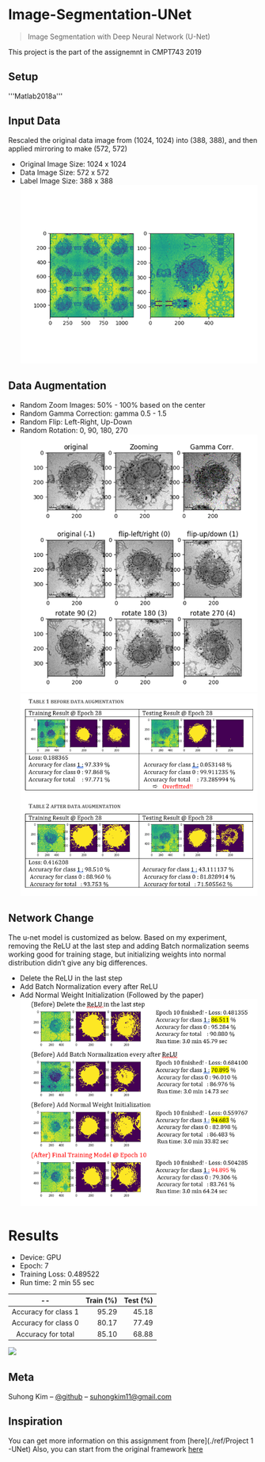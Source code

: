# Image-Segmentation-UNet
> Image Segmentation with Deep Neural Network (U-Net) 

<!--[![NPM Version][npm-image]][npm-url] -->
<!--[![Build Status][travis-image]][travis-url] -->
<!--[![Downloads Stats][npm-downloads]][npm-url] -->

This project is the part of the assignemnt in CMPT743 2019 

## Setup
'''Matlab2018a'''

## Input Data 
Rescaled the original data image from (1024, 1024) into (388, 388), and then applied mirroring to make (572, 572) 
-	Original Image Size: 1024 x 1024 
-	Data Image Size: 572 x 572 
-	Label Image Size: 388 x 388  
![mirrored input](./screenshots/mirrorinput.png)

## Data Augmentation 
-	Random Zoom Images:  50% - 100% based on the center
-	Random Gamma Correction: gamma 0.5 - 1.5
-	Random Flip: Left-Right, Up-Down
-	Random Rotation: 0, 90, 180, 270
![](./screenshots/dataaug.png)
![](./screenshots/dataaugcomp.png)

## Network Change 
The u-net model is customized as below. Based on my experiment, removing the ReLU at the last step and adding Batch normalization  seems working good for training stage, but initializing weights into normal distribution didn’t give any big differences. 

-	Delete the ReLU in the last step 
-	Add Batch Normalization every after ReLU
-	Add Normal Weight Initialization (Followed by the paper) 
![](./screenshots/networkcomp.png)

# Results
-	Device: GPU
-	Epoch: 7 
-	Training Loss: 0.489522
-	Run time: 2 min 55 sec 

|--|Train (%)	|Test (%)|
|:--:|---:|---:|
|Accuracy for class 1 |	95.29	| 45.18|
|Accuracy for class 0 |	80.17	| 77.49|
|Accuracy for total	  | 85.10	| 68.88|
![](./screenshots/result.png)

<!-- ## Usage example

A few motivating and useful examples of how your product can be used. Spice this up with code blocks and potentially more screenshots.

_For more examples and usage, please refer to the [Wiki][wiki]._
-->
## Meta

Suhong Kim – [@github](https://github.com/suhongkim) – suhongkim11@gmail.com
<!--Distributed under the XYZ license. See ``LICENSE`` for more information.-->

## Inspiration
You can get more information on this assignment from 
[here](./ref/Project 1 -UNet)
Also, you can start from the original framework
[here](https://drive.google.com/file/d/15eX5Hs_2BiZWb8DuVCX7EqMROtirhsqW/view)

<!-- 
## Contributing

1. Fork it (<https://github.com/yourname/yourproject/fork>)
2. Create your feature branch (`git checkout -b feature/fooBar`)
3. Commit your changes (`git commit -am 'Add some fooBar'`)
4. Push to the branch (`git push origin feature/fooBar`)
5. Create a new Pull Request
-->
<!-- Markdown link & img dfn's -->
[npm-image]: https://img.shields.io/npm/v/datadog-metrics.svg?style=flat-square
[npm-url]: https://npmjs.org/package/datadog-metrics
[npm-downloads]: https://img.shields.io/npm/dm/datadog-metrics.svg?style=flat-square
[travis-image]: https://img.shields.io/travis/dbader/node-datadog-metrics/master.svg?style=flat-square
[travis-url]: https://travis-ci.org/dbader/node-datadog-metrics
[wiki]: https://github.com/yourname/yourproject/wiki
